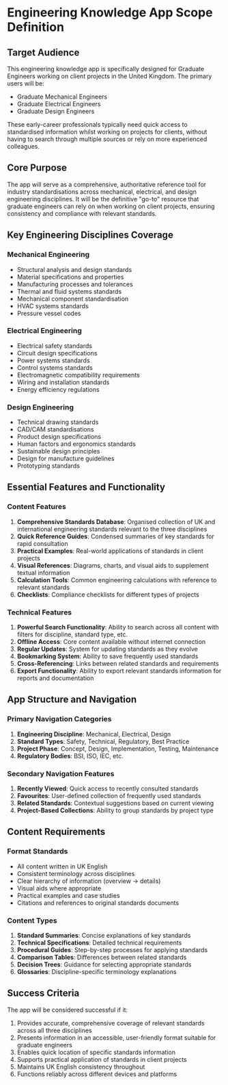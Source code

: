 # Engineering Knowledge App Scope Definition

## Target Audience
This engineering knowledge app is specifically designed for Graduate Engineers working on client projects in the United Kingdom. The primary users will be:

- Graduate Mechanical Engineers
- Graduate Electrical Engineers
- Graduate Design Engineers

These early-career professionals typically need quick access to standardised information whilst working on projects for clients, without having to search through multiple sources or rely on more experienced colleagues.

## Core Purpose
The app will serve as a comprehensive, authoritative reference tool for industry standardisations across mechanical, electrical, and design engineering disciplines. It will be the definitive "go-to" resource that graduate engineers can rely on when working on client projects, ensuring consistency and compliance with relevant standards.

## Key Engineering Disciplines Coverage

### Mechanical Engineering
- Structural analysis and design standards
- Material specifications and properties
- Manufacturing processes and tolerances
- Thermal and fluid systems standards
- Mechanical component standardisation
- HVAC systems standards
- Pressure vessel codes

### Electrical Engineering
- Electrical safety standards
- Circuit design specifications
- Power systems standards
- Control systems standards
- Electromagnetic compatibility requirements
- Wiring and installation standards
- Energy efficiency regulations

### Design Engineering
- Technical drawing standards
- CAD/CAM standardisations
- Product design specifications
- Human factors and ergonomics standards
- Sustainable design principles
- Design for manufacture guidelines
- Prototyping standards

## Essential Features and Functionality

### Content Features
1. **Comprehensive Standards Database**: Organised collection of UK and international engineering standards relevant to the three disciplines
2. **Quick Reference Guides**: Condensed summaries of key standards for rapid consultation
3. **Practical Examples**: Real-world applications of standards in client projects
4. **Visual References**: Diagrams, charts, and visual aids to supplement textual information
5. **Calculation Tools**: Common engineering calculations with reference to relevant standards
6. **Checklists**: Compliance checklists for different types of projects

### Technical Features
1. **Powerful Search Functionality**: Ability to search across all content with filters for discipline, standard type, etc.
2. **Offline Access**: Core content available without internet connection
3. **Regular Updates**: System for updating standards as they evolve
4. **Bookmarking System**: Ability to save frequently used standards
5. **Cross-Referencing**: Links between related standards and requirements
6. **Export Functionality**: Ability to export relevant standards information for reports and documentation

## App Structure and Navigation

### Primary Navigation Categories
1. **Engineering Discipline**: Mechanical, Electrical, Design
2. **Standard Types**: Safety, Technical, Regulatory, Best Practice
3. **Project Phase**: Concept, Design, Implementation, Testing, Maintenance
4. **Regulatory Bodies**: BSI, ISO, IEC, etc.

### Secondary Navigation Features
1. **Recently Viewed**: Quick access to recently consulted standards
2. **Favourites**: User-defined collection of frequently used standards
3. **Related Standards**: Contextual suggestions based on current viewing
4. **Project-Based Collections**: Ability to group standards by project type

## Content Requirements

### Format Standards
- All content written in UK English
- Consistent terminology across disciplines
- Clear hierarchy of information (overview → details)
- Visual aids where appropriate
- Practical examples and case studies
- Citations and references to original standards documents

### Content Types
1. **Standard Summaries**: Concise explanations of key standards
2. **Technical Specifications**: Detailed technical requirements
3. **Procedural Guides**: Step-by-step processes for applying standards
4. **Comparison Tables**: Differences between related standards
5. **Decision Trees**: Guidance for selecting appropriate standards
6. **Glossaries**: Discipline-specific terminology explanations

## Success Criteria
The app will be considered successful if it:
1. Provides accurate, comprehensive coverage of relevant standards across all three disciplines
2. Presents information in an accessible, user-friendly format suitable for graduate engineers
3. Enables quick location of specific standards information
4. Supports practical application of standards in client projects
5. Maintains UK English consistency throughout
6. Functions reliably across different devices and platforms
